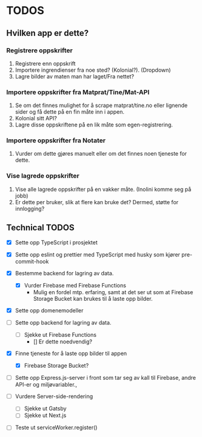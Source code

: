 # TODOS

##  Hvilken app er dette?
### Registrere oppskrifter
1. Registrere enn oppskrift
2. Importere ingrendienser fra noe sted? (Kolonial?). (Dropdown)
3. Lagre bilder av maten man har laget/Fra nettet?
 

### Importere oppskrifter fra Matprat/Tine/Mat-API
1. Se om det finnes mulighet for å scrape matprat/tine.no eller lignende sider og få dette på en fin måte inn i appen.
2. Kolonial sitt API? 
3. Lagre disse oppskriftene på en lik måte som egen-registrering.

### Importere oppskrifter fra Notater
1. Vurder om dette gjøres manuelt eller om det finnes noen tjeneste for dette.

### Vise lagrede oppskrifter
1. Vise alle lagrede oppskrifter på en vakker måte. (Inolini komme seg på jobb) 
2. Er dette per bruker, slik at flere kan bruke det? Dermed, støtte for innlogging?


## Technical TODOS
- [x] Sette opp TypeScript i prosjektet
- [x] Sette opp eslint og prettier med TypeScript med husky som kjører pre-commit-hook
- [x] Bestemme backend for lagring av data. 
  - [x] Vurder Firebase med Firebase Functions
    - Mulig en fordel mtp. erfaring, samt at det ser ut som at Firebase Storage Bucket kan brukes til å laste opp bilder.
- [x] Sette opp domenemodeller
- [ ] Sette opp backend for lagring av data.
   - [ ] Sjekke ut Firebase Functions
      - [] Er dette noedvendig?
- [x] Finne tjeneste for å laste opp bilder til appen
  - [x] Firebase Storage Bucket?
- [ ] Sette opp Express.js-server i front som tar seg av kall til Firebase, andre API-er og miljøvariabler., 
- [ ] Vurdere Server-side-rendering
  - [ ] Sjekke ut Gatsby
  - [ ] Sjekke ut Next.js
- [ ] Teste ut serviceWorker.register()

